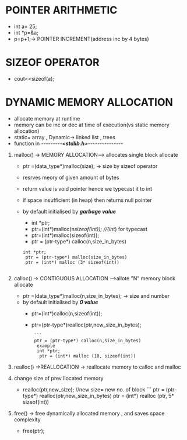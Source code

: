 # POINTER ARITHMETIC
- int a= 25;
- int *p=&a;
- p=p+1;-> POINTER INCREMENT(address inc by 4 bytes)

# SIZEOF OPERATOR
- cout<<sizeof(a);

# DYNAMIC MEMORY ALLOCATION
- allocate memory at runtime 
- memory can be inc or dec at time of execution(vs static memory allocation)
- static= array , Dynamic-> linked list , trees 
-  function in ---------***<stdlib.h>***---------------
  1. malloc() -> MEMORY ALLOCATION--> allocates single block allocate
        - ptr =(data_type*)malloc(size); -> size by sizeof operator 
        - resrves meory of given amount of bytes
        - return value is void pointer hence we typecast it to int 
        - if space insufficient (in heap) then returns null pointer 
        - by default initialised by ***garbage value***
          - int *ptr;
          - ptr=(int*)malloc(n*sizeof(int)); //(int*) for typecast 
          - ptr=(int*)malloc(sizeof(int));
          - ptr = (ptr-type*) calloc(n,size_in_bytes)
          
          ```
          int *ptr;
           ptr = (ptr-type*) malloc(size_in_bytes)
           ptr = (int*) malloc (3* sizeof(int))
      
  2. calloc() -> CONTIGUOUS ALLOCATION -->allote "N" memory block allocate
        - ptr =(data_type*)malloc(n,size_in_bytes); -> size and number 
        - by default initialised by ***0 value***
          -  ptr=(int*)calloc(n,sizeof(int));
          - ptr=(ptr-type*)realloc(ptr,new_size_in_bytes);
         
                 ```
                 ptr = (ptr-type*) calloc(n,size_in_bytes)
                  example
                  int *ptr;
                   ptr = (int*) malloc (10, sizeof(int))
          
  3. realloc() ->REALLOCATION ->  reallocate memory to calloc and malloc
  4. change size of prev llocated memory 
        -  realloc(ptr,new_size); //new size= new no. of block 
          ```
          ptr = (ptr-type*) realloc(ptr,new_size_in_bytes)
          ptr = (int*) realloc (ptr, 5* sizeof(int))
          
  4. free() -> free dynamically allocated memory , and saves space complexity 
        - free(ptr);
   
